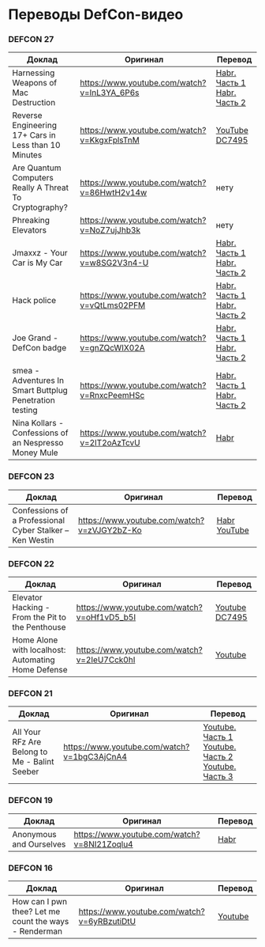 Переводы DefCon-видео
=====================

### DEFCON 27

| Доклад                                                   | Оригинал                                    | Перевод               |
|----------------------------------------------------------|---------------------------------------------|-----------------------|
| Harnessing Weapons of Mac Destruction                    | https://www.youtube.com/watch?v=InL3YA_6P6s | [Habr. Часть 1](https://habr.com/ru/company/ua-hosting/blog/474418/) [Habr. Часть 2](https://habr.com/ru/company/ua-hosting/blog/474590/) |
| Reverse Engineering 17+ Cars in Less than 10 Minutes     | https://www.youtube.com/watch?v=KkgxFplsTnM | [YouTube DC7495](https://www.youtube.com/watch?v=N7eRdoxrCZA) |
| Are Quantum Computers Really A Threat To Cryptography?   | https://www.youtube.com/watch?v=86HwtH2v14w | нету                  |
| Phreaking Elevators                                      | https://www.youtube.com/watch?v=NoZ7ujJhb3k | нету                  |
| Jmaxxz - Your Car is My Car                              | https://www.youtube.com/watch?v=w8SG2V3n4-U | [Habr. Часть 1](https://habr.com/ru/company/ua-hosting/blog/490884/) [Habr. Часть 2](https://habr.com/ru/company/ua-hosting/blog/491246/) |
| Hack police                                              | https://www.youtube.com/watch?v=vQtLms02PFM | [Habr. Часть 1](https://habr.com/ru/company/ua-hosting/blog/484448/) [Habr. Часть 2](https://habr.com/ru/company/ua-hosting/blog/484522/) |
| Joe Grand - DefCon badge                                 | https://www.youtube.com/watch?v=gnZQcWIX02A | [Habr. Часть 1](https://habr.com/ru/company/ua-hosting/blog/483532/) [Habr. Часть 2](https://habr.com/ru/company/ua-hosting/blog/483602/) |
| smea - Adventures In Smart Buttplug Penetration testing  | https://www.youtube.com/watch?v=RnxcPeemHSc | [Habr. Часть 1](https://habr.com/ru/company/ua-hosting/blog/495378/) [Habr. Часть 2](https://habr.com/ru/company/ua-hosting/blog/495792/) |
| Nina Kollars - Confessions of an Nespresso Money Mule    | https://www.youtube.com/watch?v=2IT2oAzTcvU | [Habr](https://habr.com/ru/company/ua-hosting/blog/488758/) |

### DEFCON 23

| Доклад                                                   | Оригинал                                    | Перевод               |
|----------------------------------------------------------|---------------------------------------------|-----------------------|
| Confessions of a Professional Cyber Stalker – Ken Westin | https://www.youtube.com/watch?v=zVJGY2bZ-Ko | [Habr](https://habr.com/ru/company/ua-hosting/blog/418357/) [YouTube](https://www.youtube.com/watch?v=uwVUNMZvwvU) |

### DEFCON 22

| Доклад                                                   | Оригинал                                    | Перевод                                                |
|----------------------------------------------------------|---------------------------------------------|--------------------------------------------------------|
| Elevator Hacking - From the Pit to the Penthouse         | https://www.youtube.com/watch?v=oHf1vD5_b5I | [Youtube DC7495](https://www.youtube.com/watch?v=8BJXuhV3UeM) |
| Home Alone with localhost: Automating Home Defense       | https://www.youtube.com/watch?v=2IeU7Cck0hI | [Youtube](https://www.youtube.com/watch?v=nUGMDlPcOtY) |

### DEFCON 21

| Доклад                                                   | Оригинал                                    | Перевод                                                |
|----------------------------------------------------------|---------------------------------------------|--------------------------------------------------------|
| All Your RFz Are Belong to Me - Balint Seeber            | https://www.youtube.com/watch?v=1bgC3AjCnA4 | [Youtube. Часть 1](https://www.youtube.com/watch?v=Wr2nioy-CYg) [Youtube. Часть 2](https://www.youtube.com/watch?v=TIEtLwlhGcc) [Youtube. Часть 3](https://www.youtube.com/watch?v=Bc2F3Q-uGrk) |

### DEFCON 19

| Доклад                                                   | Оригинал                                    | Перевод                                                     |
|----------------------------------------------------------|---------------------------------------------|-------------------------------------------------------------|
| Anonymous and Ourselves                                  | https://www.youtube.com/watch?v=8NI21Zoqlu4 | [Habr](https://habr.com/ru/company/ua-hosting/blog/436792/) |

### DEFCON 16

| Доклад                                                   | Оригинал                                    | Перевод                                                |
|----------------------------------------------------------|---------------------------------------------|--------------------------------------------------------|
| How can I pwn thee? Let me count the ways - Renderman    | https://www.youtube.com/watch?v=6yRBzutiDtU | [Youtube](https://www.youtube.com/watch?v=Lg9VLQa0z0s) |
